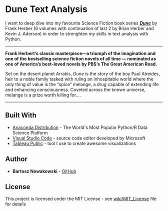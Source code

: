 # Dune Text Analysis

I want to deep dive into my favourite Science Fiction book series [***Dune***](https://en.wikipedia.org/wiki/Dune_(franchise)) by Frank Herber (6 volumes with continuation of last 2 by Brian Herber and Kevin J. Aderson) in order to strenghten my skills in text analysis with Python.

___
**Frank Herbert’s classic masterpiece—a triumph of the imagination and one of the bestselling science fiction novels of all time — nominated as one of America’s best-loved novels by PBS’s The Great American Read.**

Set on the desert planet Arrakis, *Dune* is the story of the boy Paul Atreides, heir to a noble family tasked with ruling an inhospitable world where the only thing of value is the “spice” melange, a drug capable of extending life and enhancing consciousness. Coveted across the known universe, melange is a prize worth killing for....
___
## Built With

* [Anaconda Distribution](https://www.anaconda.com/distribution/) - The World's Most Popular Python/R Data Science Platform
* [Visual Studio Code](https://code.visualstudio.com/) - source code editor developed by Microsoft
* [Tableau Public](https://public.tableau.com/profile/bartosz.nowakowski#!/) - tool I use to create awesome visualizations

## Author

* **Bartosz Nowakowski** - [GitHub](https://github.com/BartekNowakowski)

## License

This project is licensed under the MIT License - see [wiki/MIT_License](https://en.wikipedia.org/wiki/MIT_License) file for details
